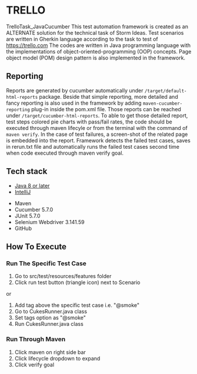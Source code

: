 # TRELLO
TrelloTask_JavaCucumber
This test automation framework is created as an ALTERNATE solution for the technical task of Storm Ideas. Test scenarios are written in Gherkin language according to the task to test of https://trello.com The codes are written in Java programming language with the implementations of object-oriented-programming (OOP) concepts. Page object model (POM) design pattern is also implemented in the framework.

## Reporting
Reports are generated by cucumber automatically under `/target/default-html-reports` package. Beside that simple reporting, more detailed and fancy reporting is also used in the framework by adding `maven-cucumber-reporting` plug-in inside the pom.xml file. Those reports can be reached under `/target/cucumber-html-reports`. To able to get those detailed report, test steps colored pie charts with pass/fail rates, the code should be executed through maven lifecyle or from the terminal with the command of `maven verify`. In the case of test failures, a screen-shot of the related page is embedded into the report. Framework detects the failed test cases, saves in rerun.txt file and automatically runs the failed test cases second time when code executed through maven verify goal. 

## Tech stack
- [Java 8 or later](https://www.java.com/en/download/)
- [IntelliJ](https://www.jetbrains.com/idea/)
* Maven
* Cucumber 5.7.0
* JUnit 5.7.0
* Selenium Webdriver 3.141.59
* GitHub

## How To Execute
### Run The Specific Test Case
1. Go to src/test/resources/features folder
2. Click run test button (triangle icon) next to Scenario 

  or

1. Add tag above the specific test case i.e. "@smoke"
2. Go to CukesRunner.java class
3. Set tags option as "@smoke"
4. Run CukesRunner.java class

### Run Through Maven
1. Click maven on right side bar
2. Click lifecycle dropdown to expand
3. Click verify goal

